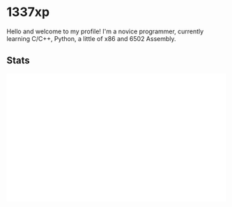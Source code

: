 # 1337xp
Hello and welcome to my profile! I'm a novice programmer, currently learning C/C++, Python, a little of x86 and 6502 Assembly.



## Stats
![languages](https://raw.githubusercontent.com/1337xp/template1/ee5d3df190dc7b34eafd01215f5806384db93cdf/generated/languages.svg)


<!--
**1337xp/1337xp** is a ✨ _special_ ✨ repository because its `README.md` (this file) appears on your GitHub profile.


-->
